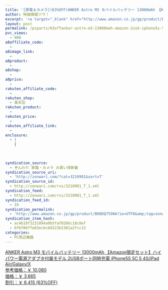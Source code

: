 ```yaml
---
title: '[家電＆カメラ](63%OFF)ANKER Astro M3 モバイルバッテリー 13000mAh 【Amazon限定セット】ハイパワー電源アダプタ付属モデル 2USBポート同時充電 iPhone5S 5C 5 4S/iPad Air/Galaxy/X ￥3,665'
author: 特価情報ツウ！
excerpt: '<a target="_blank" href="http://www.amazon.co.jp/gp/product/B00DQ7590A?ie=UTF8&amp;tag=zonwari-22&amp;linkCode=as2&amp;camp=247&amp;creative=7399&amp;creativeASIN=B00DQ7590A"><img src="http://ecx.images-amazon.com/images/I/31WYFpQFvIL._SL100_.jpg"><br>ANKER Astro M3 &#12514;&#12496;&#12452;&#12523;&#12496;&#12483;&#12486;&#12522;&#12540; 13000mAh &#12304;Amazon&#38480;&#23450;&#12475;&#12483;&#12488;&#12305;&#12495;&#12452;&#12497;&#12527;&#12540;&#38651;&#28304;&#12450;&#12480;&#12503;&#12479;&#20184;&#23646;&#12514;&#12487;&#12523; 2USB&#12509;&#12540;&#12488;&#21516;&#26178;&#20805;&#38651; iPhone5S 5C 5 4S/iPad Air/Galaxy/X<br>&#21442;&#32771;&#20385;&#26684;&#65306;&#65509; 10,080<br>&#20385;&#26684;&#65306;&#65509; 3,665<br>&#21106;&#24341;&#65306;&#65509; 6,415 (63%OFF)</a>'
layout: post
permalink: /pcparts/63offanker-astro-m3-13000mah-amazon-2usb-iphone5s-5c-5-4sipad-airgalaxyx-3681.html
pvc_views:
  - 900
a8affiliate_code:
  - 
a8image_link:
  - 
a8product:
  - 
a8shop:
  - 
a8price:
  - 
rakuten_affiliate_code:
  - 
rakuten_shop:
  - 楽天店
rakuten_product:
  - 
rakuten_price:
  - 
rakuten_affiliate_link:
  - 
enclosure:
  - |
    |
        
        
        
syndication_source:
  - ぞんわり 家電・カメラ お買い得新着
syndication_source_uri:
  - 'http://zonwari.com/?cat=3210981&sort=T'
syndication_source_id:
  - http://zonwari.com/rss/3210981_T_1.xml
syndication_feed:
  - http://zonwari.com/rss/3210981_T_1.xml
syndication_feed_id:
  - 19
syndication_permalink:
  - 'http://www.amazon.co.jp/gp/product/B00DQ7590A?ie=UTF8&amp;tag=zonwari-22&amp;linkCode=as2&amp;camp=247&amp;creative=7399&amp;creativeASIN=B00DQ7590A'
syndication_item_hash:
  - ac4b18f3231094a9b5faf0266c18c0ef
  - 6f6f06ffe83ecbc68323b2381a2fcc13
categories:
  - PC周辺機器
---
```

[<img src='http://i0.wp.com/ecx.images-amazon.com/images/I/31WYFpQFvIL._SL150_.jpg?w=546' title="" alt="" data-recalc-dims="1" />  
ANKER Astro M3 モバイルバッテリー 13000mAh 【Amazon限定セット】ハイパワー電源アダプタ付属モデル 2USBポート同時充電 iPhone5S 5C 5 4S/iPad Air/Galaxy/X  
参考価格：￥ 10,080  
価格：￥ 3,665  
割引：￥ 6,415 (63%OFF)][1]

 [1]: http://www.amazon.co.jp/gp/product/B00DQ7590A?ie=UTF8&#038;tag=tokkajohotsu-22&#038;linkCode=as2&#038;camp=247&#038;creative=7399&#038;creativeASIN=B00DQ7590A